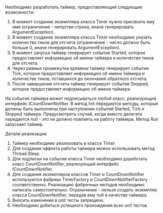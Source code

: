 ﻿Необходимо разработать таймер, предоставляющий следующие возможности:
1. В момент создание экземпляра класса Timer нужно присвоить ему имя (ограничение - непустая строка, иначе генерировать ArgumentException).
2. В момент создание экземпляра класса Timer необходимо указать количество тиков для отсчета (ограничение - число должно быть больше 0, иначе генерировать ArgumentException).
3. В момент запуска таймер генерирует событие Started, которое предоставляет информацию об имени таймера и количестве тиков для отсчета.
4. Через равные промежутки времени таймер генерирует событие Tick, которое предоставляет информацию об имени таймера и количестве тиков, оставшихся до окончания обратного отсчета.
5. После завершения отсчета таймер генерирует событие Stopped, которое предоставляет информацию об имени таймера.

На события таймера может подписываться любой класс, реализующий интерфейс ICountDownNotifier. 
В метод Init передаются методы, которые должны быть выполнены при наступлении событий Started, Tick и Stopped таймера. 
Предусмотреть случай, когда вместо делегата передается null - это не должно повлиять на работу таймера. 
Метод Run запускает таймер.

Детали реализации:
1. Таймер необходимо реализовать в классе Timer.
2. Для создания эффекта работы таймера можно использовать метод Thread.Sleep.
3. Для подписки на события класса Timer необходимо доработать класс CountDownNotifier, реализующий интерфейс ICountDownNotifier.
4. Для создания экземпляров классов Timer и CountDownNotifier используются фабрики TimerFactory и CountDownNotifierFactory соответственно. Реализацию фабричных методов необходимо написать самостоятельно. Ограничение - нельзя создать экземпляр класса CountDownNotifier, передав ему null в качестве таймера.
5. Вносить изменения в unit тесты запрещено.
6. Необходимо добиться успешного прохождения всех unit тестов.